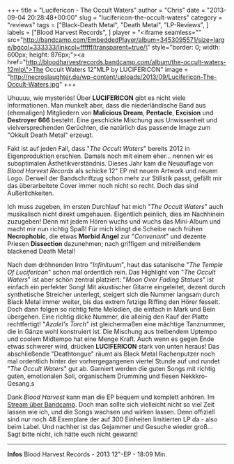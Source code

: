 +++
title = "Lucifericon - The Occult Waters"
author = "Chris"
date = "2013-09-04 20:28:48+00:00"
slug = "lucifericon-the-occult-waters"
category = "reviews"
tags = ["Black-Death Metal", "Death Metal", "LP-Reviews", ]
labels = ["Blood Harvest Records", ]
player = "<iframe seamless=\"\" src=\"http://bandcamp.com/EmbeddedPlayer/album=3453095571/size=large/bgcol=333333/linkcol=ffffff/transparent=true/\" style=\"border: 0; width: 600px; height: 876px;\"><a href=\"http://bloodharvestrecords.bandcamp.com/album/the-occult-waters-12mlp\">The Occult Waters 12\"MLP by LUCIFERICON</a></iframe>"
image = "http://necroslaughter.de/wp-content/uploads/2013/09/Lucifericon-The-Occult-Waters.jpg"
+++

Uhuuuu, wie mysteriös! Über **LUCIFERICON** gibt es nicht viele Informationen. Man munkelt aber, dass die niederländische Band aus (ehemaligen) Mitgliedern von **Malicious Dream**, **Pentacle**, **Excision** und **Destroyer 666** besteht. Eine geschickte Mischung aus Unwissenheit und vielversprechenden Gerüchten, die natürlich das passende Image zum "Okkult Death Metal" erzeugt.

Fakt ist auf jeden Fall, dass "_The Occult Waters_" bereits 2012 in Eigenproduktion erschien. Damals noch mit einem eher... nennen wir es suboptimalen Ästhetikverständnis. Dieses Jahr kam die Neuauflage von _Blood Harvest Records_ als schicke 12" EP mit neuem Artwork und neuem Logo. Derweil der Bandschriftzug schon mehr zur Stilistik passt, gefällt mir das überarbeitete Cover immer noch nicht so recht. Doch das sind Äußerlichkeiten.

Ich muss zugeben, im ersten Durchlauf hat mich "_The Occult Waters_" auch musikalisch nicht direkt umgehauen. Eigentlich peinlich, dies im Nachhinein zuzugeben! Denn mit jedem Hören wuchs und wuchs das Mini-Album und macht mir nun richtig Spaß! Für mich klingt die Scheibe nach frühen **Necrophobic**, die etwas **Morbid Angel** zur "_Convenant_" und dezente Priesen **Dissection** dazunehmen; nach griffigem und mitreißendem blackened Death Metal!

Nach dem dröhnenden Intro "_Infinituum_", haut das satanische "_The Temple Of Lucifericon_" schon mal ordentlich rein. Das Highlight von "_The Occult Waters_" ist aber schön zentral platziert: "_Moon Over Fading Statues_" ist einfach ein perfekter Song! Mit akustischer Gitarre eingeleitet, dezent durch synthetische Streicher unterlegt, steigert sich die Nummer langsam durch Black Metal immer weiter, bis das extrem fetzige Riffing den Hörer fesselt. Doch dann folgen so richtig fette Melodien, die einfach in Mark und Bein übergehen. Eine richtig dicke Nummer, die alleinig den Kauf der Platte rechtfertigt!
"_Azalel's Torch_" ist gleichermaßen eine mächtige Tanznummer, die in Gänze wohl konstruiert ist. Die Mischung aus treibendem Uptempo und coolem Midtempo hat eine Menge Kraft. Auch wenn es gegen Ende etwas schwerer wird, drücken **LUCIFERICON** stark von unten heraus! Das abschließende "Deathtongue" räumt als Black Metal Rachenputzer noch mal ordentlich hinter der vorhergegangenen viertel Stunde auf und rundet "_The Occult Waters_" gut ab. Garniert werden die guten Songs mit richtig guten, emotionalen Soli, organischem Drumming und fiesen Nekkkro-Gesang.s

Dank _Blood Harvest_ kann man die EP bequem und komplett anhören. Im <a href="http://bloodharvestrecords.bandcamp.com/album/the-occult-waters-12mlp">Stream über Bandcamp</a>. Doch man sollte sich vielleicht nicht so viel Zeit lassen wie ich, und die Songs wachsen und wirken lassen. Denn offiziell sind nur noch 48 Exemplare der auf 300 Einheiten limitierten LP da - also beim Label. Und nachher ist das Gejammer und Gesuche wieder groß... Sagt bitte nicht, ich hätte euch nicht gewarnt!





---
**Infos**
Blood Harvest Records - 2013
12"-EP - 18:09 Min.
